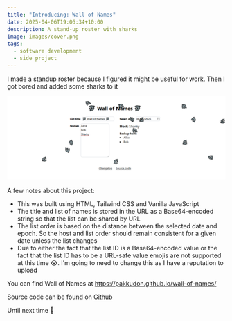 ```yaml
---
title: "Introducing: Wall of Names"
date: 2025-04-06T19:06:34+10:00
description: A stand-up roster with sharks
image: images/cover.png
tags:
  - software development
  - side project
---
```


I made a standup roster because I figured it might be useful for work. Then I got bored and added some sharks to it

![Wall of Names](images/screenshot.png)

A few notes about this project:
- This was built using HTML, Tailwind CSS and Vanilla JavaScript
- The title and list of names is stored in the URL as a Base64-encoded string so that the list can be shared by URL
- The list order is based on the distance between the selected date and epoch. So the host and list order should remain consistent for a given date unless the list changes
- Due to either the fact that the list ID is a Base64-encoded value or the fact that the list ID has to be a URL-safe value emojis are not supported at this time 😭. I'm going to need to change this as I have a reputation to upload

You can find Wall of Names at https://pakkudon.github.io/wall-of-names/

Source code can be found on [Github](https://github.com/PakkuDon/wall-of-names)

Until next time 👋